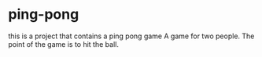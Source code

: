# ping-pong
this is a project that contains a ping pong game
A game for two people. 
The point of the game is to hit the ball.
